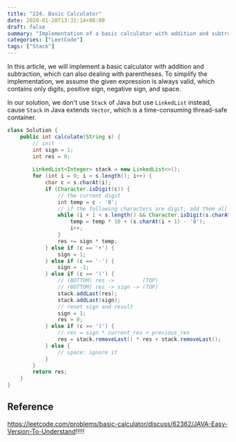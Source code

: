 ```yaml
---
title: "224. Basic Calculator"
date: 2020-01-28T13:31:14+08:00
draft: false
summary: "Implementation of a basic calculator with addition and subtraction"
categories: ["LeetCode"]
tags: ["Stack"]
---
```


In this article, we will implement a basic calculator with addition and subtraction, which can also dealing with parentheses. To simplify the implementation, we assume the given expression is always valid, which contains only digits, positive sign, negative sign, and space.

In our solution, we don't use `Stack` of Java but use `LinkedList` instead, cause `Stack` in Java extends `Vector`, which is a time-consuming thread-safe container.

```java
class Solution {
    public int calculate(String s) {
        // init
        int sign = 1;
        int res = 0;
        
        LinkedList<Integer> stack = new LinkedList<>();
        for (int i = 0; i < s.length(); i++) {
            char c = s.charAt(i);
            if (Character.isDigit(c)) {
                // the current digit
                int temp = c - '0';
                // if the following characters are digit, add them all
                while (i + 1 < s.length() && Character.isDigit(s.charAt(i + 1))) {
                    temp = temp * 10 + (s.charAt(i + 1) - '0');
                    i++;
                }
                res += sign * temp;
            } else if (c == '+') {
                sign = 1;
            } else if (c == '-') {
                sign = -1;
            } else if (c == '(') {
                // (BOTTOM) res ->         (TOP)
                // (BOTTOM) res -> sign -> (TOP)
                stack.addLast(res);
                stack.addLast(sign);
                // reset sign and result
                sign = 1;
                res = 0;
            } else if (c == ')') {
                // res = sign * current_res + previous_res
                res = stack.removeLast() * res + stack.removeLast();
            } else {
                // space: ignore it
            }
        }
        return res;
    }
}
```

## Reference

https://leetcode.com/problems/basic-calculator/discuss/62362/JAVA-Easy-Version-To-Understand!!!!!